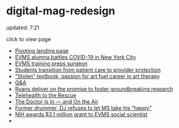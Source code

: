 # digital-mag-redesign

updated: 7:21
 
click to view page

<ul>
  <li><a href="./root-folder/pivoting-landing-page/pivoting.html">Pivoting landing page</a></li>
  <li><a href="./root-folder/stories/basic-story/alumna/alumna.html">EVMS alumna battles COVID-19 in New York City</a></li>
  <li><a href="./root-folder/stories/basic-story/pandemic/pandemic.html">EVMS training preps surgeon</a></li>
  <li><a href="./root-folder/stories/basic-story/protection/provider_protection.html">Students transition from patient care to provider protection</a></li>
  <li><a href="./root-folder/stories/basic-story/textbook/stolen.html">“Stolen” textbook, passion for art fuel career in art therapy</a></li>
  <li><a href="./root-folder/stories/q-and-a/q-and-a.html">Q&A</a></li>
  <li><a href="./root-folder/stories/basic-story/ryans/ryans.html">Ryans deliver on the promise to foster groundbreaking research</a></li>
  <li><a href="./root-folder/stories/basic-story/teleheatlth/telehealth.html">Telehealth to the Rescue</a></li>
  <li><a href="./root-folder/stories/basic-story/air/air.html">The Doctor Is In — and On the Air</a></li>
  <li><a href="./root-folder/stories/basic-story/my-story/my-story.html">Former drummer, DJ refuses to let MS take his “happy”</a></li>
  <li><a href="./root-folder/stories/basic-story/research/research.html">NIH awards $3.1 million grant to EVMS social scientist</a></li>
  <li><a href=""></a></li>
</ul>